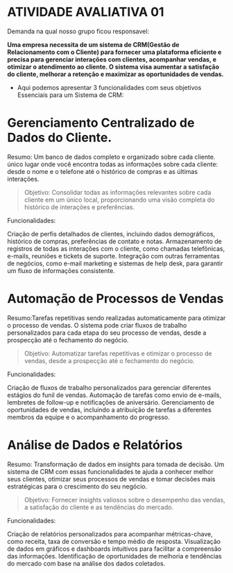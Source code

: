 # ATIVIDADE AVALIATIVA 01

Demanda na qual nosso grupo ficou responsavel:

**Uma empresa necessita de um sistema de CRM(Gestão de Relacionamento com o Cliente) para fornecer uma plataforma eficiente e precisa para gerenciar interações com clientes, acompanhar vendas, e otimizar o atendimento ao cliente. O sistema visa aumentar a satisfação do cliente, melhorar a retenção e maximizar as oportunidades de vendas.**

 - Aqui podemos apresentar 3 funcionalidades com seus objetivos Essenciais para um Sistema de CRM:

# Gerenciamento Centralizado de Dados do Cliente.

  Resumo: Um banco de dados completo e organizado sobre cada cliente. 
  único lugar onde você encontra todas as informações sobre cada cliente: desde o nome e o telefone até o histórico de compras e as últimas interações. 
  
  >Objetivo: Consolidar todas as informações relevantes sobre cada cliente em um único local, proporcionando uma visão completa do histórico de interações e preferências.

  Funcionalidades:
  
  Criação de perfis detalhados de clientes, incluindo dados demográficos, histórico de compras, preferências de contato e notas.
  Armazenamento de registros de todas as interações com o cliente, como chamadas telefônicas, e-mails, reuniões e tickets de suporte.
  Integração com outras ferramentas de negócios, como e-mail marketing e sistemas de help desk, para garantir um fluxo de informações consistente.

# Automação de Processos de Vendas

  Resumo:Tarefas repetitivas sendo realizadas automaticamente para otimizar o processo de vendas.
  O sistema pode criar fluxos de trabalho personalizados para cada etapa do seu processo de vendas, desde a prospecção até o fechamento do negócio.
  
  >Objetivo: Automatizar tarefas repetitivas e otimizar o processo de vendas, desde a prospecção até o fechamento do negócio.
  
  Funcionalidades:
  
  Criação de fluxos de trabalho personalizados para gerenciar diferentes estágios do funil de vendas.
  Automação de tarefas como envio de e-mails, lembretes de follow-up e notificações de aniversário.
  Gerenciamento de oportunidades de vendas, incluindo a atribuição de tarefas a diferentes membros da equipe e o acompanhamento do progresso.

# Análise de Dados e Relatórios

 Resumo: Transformação de dados em insights para tomada de decisão.
 Um sistema de CRM com essas funcionalidades te ajuda a conhecer melhor seus clientes, otimizar seus processos de vendas e tomar decisões mais estratégicas para o crescimento do seu negócio.
>Objetivo: Fornecer insights valiosos sobre o desempenho das vendas, a satisfação do cliente e as tendências do mercado.

Funcionalidades:

Criação de relatórios personalizados para acompanhar métricas-chave, como receita, taxa de conversão e tempo médio de resposta.
Visualização de dados em gráficos e dashboards intuitivos para facilitar a compreensão das informações.
Identificação de oportunidades de melhoria e tendências do mercado com base na análise dos dados coletados.

